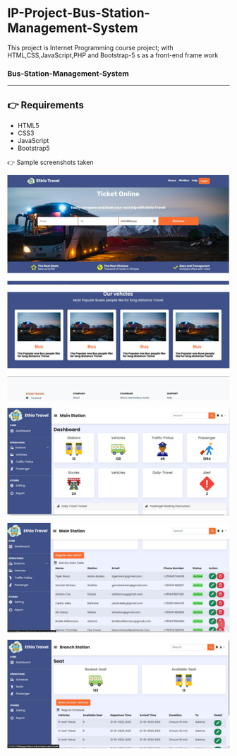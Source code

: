 # IP-Project-Bus-Station-Management-System
This project is Internet Programming course project; with HTML,CSS,JavaScript,PHP and Bootstrap-5 s as a front-end frame work

### Bus-Station-Management-System

---

## 👉 Requirements

- HTML5
- CSS3
- JavaScript
- Bootstrap5

👉 Sample screenshots taken

<img src="assets/screenshots/msg1946713276-71425.jpg" alt="Landing - Page" width="600"/><br>

<img src="assets/screenshots/msg1946713276-71426.jpg" alt="Landing - Page" width="600"/><br>

<img src="assets/screenshots/msg1946713276-71427.jpg" alt="Admin - Page" width="600"/><br>

<img src="assets/screenshots/msg1946713276-71428.jpg" alt="Admin - Page" width="600"/><br>

<img src="assets/screenshots/msg1946713276-71429.jpg" alt="Assign Branch - page" width="600"/><br>
